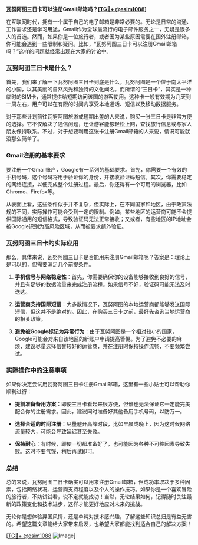 **瓦努阿图三日卡可以注册Gmail邮箱吗？[[TG💪+ @esim1088](https://t.me/s/esim1088)]**

在互联网时代，拥有一个属于自己的电子邮箱是非常必要的。无论是日常的沟通、工作需求还是学习用途，Gmail作为全球最流行的电子邮件服务之一，无疑是很多人的首选。然而，如果你是一位旅行者，或者因为某些原因需要在国外注册邮箱，你可能会遇到一些限制和疑问。比如，“瓦努阿图三日卡可以注册Gmail邮箱吗？”这样的问题就经常出现在大家的讨论中。

### 瓦努阿图三日卡是什么？

首先，我们来了解一下瓦努阿图三日卡到底是什么。瓦努阿图是一个位于南太平洋的小国，以其美丽的自然风光和独特的文化闻名。而所谓的“三日卡”，其实是一种临时的SIM卡，通常提供给短期访问该国的游客使用。这种卡一般有效期为几天到一周左右，用户可以在有限的时间内享受本地通话、短信以及移动数据服务。

对于那些计划前往瓦努阿图旅游或短期出差的人来说，购买一张三日卡是非常方便的选择。它不仅解决了通信问题，还让游客能够轻松上网，查找旅行信息或与家人朋友保持联系。不过，对于想要利用这张卡注册Gmail邮箱的人来说，情况可能就没那么简单了。

### Gmail注册的基本要求

要注册一个Gmail账户，Google有一系列的基础要求。首先，你需要一个有效的手机号码，这个号码将用于验证你的身份，并接收验证码短信。其次，你需要稳定的网络连接，以便完成整个注册过程。最后，你还得有一个可用的浏览器，比如Chrome、Firefox等。

从表面上看，这些条件似乎并不复杂，但实际上，在不同国家和地区，由于政策法规的不同，实际操作可能会受到一定的限制。例如，某些地区的运营商可能不会提供国际通用的短信格式，导致验证码无法正常接收；又或者，有些地区的IP地址会被Google识别为高风险区域，从而被要求额外验证。

### 瓦努阿图三日卡的实际应用

那么，具体来说，瓦努阿图三日卡是否能用来注册Gmail邮箱呢？答案是：理论上是可以的，但需要满足几个前提条件。

1. **手机信号与网络稳定性**：首先，你需要确保你的设备能够接收到良好的信号，并且有足够的数据流量来完成注册流程。如果信号不好，验证码可能无法及时送达。
   
2. **运营商支持国际短信**：大多数情况下，瓦努阿图的本地运营商都能够发送国际短信，但这并不是绝对的。因此，在购买三日卡之前，最好先咨询当地运营商的相关政策。

3. **避免被Google标记为异常行为**：由于瓦努阿图是一个相对较小的国家，Google可能会对来自该地区的新账户申请提高警惕。为了避免不必要的麻烦，建议尽量选择信誉较好的运营商，并在注册时保持操作流畅，不要频繁尝试。

### 实际操作中的注意事项

如果你决定尝试用瓦努阿图三日卡注册Gmail邮箱，这里有一些小贴士可以帮助你顺利进行：

- **提前准备备用方案**：即使三日卡看起来很方便，但谁也无法保证它一定能完美配合你的注册需求。因此，建议同时准备好其他备用手机号码，以防万一。

- **选择合适的时间注册**：尽量避开高峰时段，比如早晨或晚上，因为这时候网络流量较大，可能会导致延迟甚至失败。

- **保持耐心**：有时候，即使一切都准备好了，也可能因为各种不可控因素导致失败。这时不要气馁，稍后再试即可。

### 总结

总的来说，瓦努阿图三日卡确实可以用来注册Gmail邮箱，但成功率取决于多种因素，包括网络状况、运营商支持程度以及个人的操作技巧。如果你是一个喜欢冒险的旅行者，不妨试试看，说不定就能成功！当然，无论结果如何，记得随时关注最新的政策变化和技术进步，这样才能更好地应对未来的挑战。

无论你是想体验异国风情，还是单纯对技术感兴趣，了解这些知识总归是有益无害的。希望这篇文章能给大家带来启发，也希望大家都能找到适合自己的解决方案！

[[TG💪+ @esim1088](https://t.me/s/esim1088) ![Image](https://i.postimg.cc/4NQfJmqS/Snipaste-2025-05-13-00-14-12.png)]
